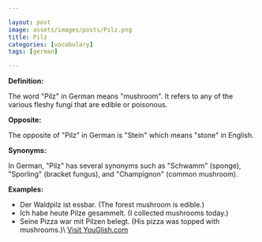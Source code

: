 ```yaml
---

layout: post
image: assets/images/posts/Pilz.png
title: Pilz
categories: [vocabulary]
tags: [german]

---
```


**Definition:**

The word "Pilz" in German means "mushroom". It refers to any of the various fleshy fungi that are edible or poisonous.

**Opposite:**

The opposite of "Pilz" in German is "Stein" which means "stone" in English.

**Synonyms:**

In German, "Pilz" has several synonyms such as "Schwamm" (sponge), "Sporling" (bracket fungus), and "Champignon" (common mushroom).

**Examples:**

- Der Waldpilz ist essbar. (The forest mushroom is edible.)
- Ich habe heute Pilze gesammelt. (I collected mushrooms today.)
- Seine Pizza war mit Pilzen belegt. (His pizza was topped with mushrooms.)\ <a id="yg-widget-0" class="youglish-widget" data-query="Pilz" data-lang="german" data-components="8412" data-auto-start="0" data-bkg-color="theme_light" data-title="How%20to%20pronounce%20Pilz%20in%20German"  rel="nofollow" href="https://youglish.com">Visit YouGlish.com</a><script async src="https://youglish.com/public/emb/widget.js" charset="utf-8"></script>
